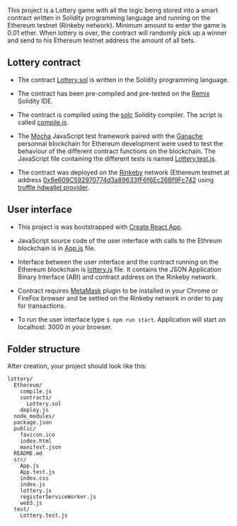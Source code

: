 This project is a Lottery game with all the logic being stored into a smart contract written in Solidity programming language and running on the Ethereum testnet (Rinkeby network). Minimum amount to enter the game is 0.01 ether. When lottery is over, the contract will randomly pick up a winner and send to his Ethereum testnet address the amount of all bets.

## Lottery contract

- The contract [Lottery.sol](https://github.com/DGalinec/lottery/blob/master/Ethereum/contracts/Lottery.sol) is written in the Solidity programming language.

- The contract has been pre-compiled and pre-tested on the [Remix](http://remix.ethereum.org/#optimize=false&version=soljson-v0.4.24+commit.e67f0147.js) Solidity IDE.

- The contract is compiled using the [solc](https://github.com/ethereum/solc-js) Solidity compiler. The script is called [compile.js](https://github.com/DGalinec/lottery/blob/master/Ethereum/compile.js).

- The [Mocha](https://mochajs.org/) JavaScript test framework paired with the [Ganache](https://github.com/trufflesuite/ganache) personnal blockchain for Ethereum development were used to test the behaviour of the different contract functions on the blockchain. The JavaScript file containing the different tests is named [Lottery.test.js](https://github.com/DGalinec/lottery/blob/master/test/Lottery.test.js).

- The contract was deployed on the [Rinkeby](https://www.rinkeby.io/#stats) network (Ethereum testnet at address [0x9e609C592970774d3a89633fF6f6Ec26Bf9Fc742](https://rinkeby.etherscan.io/address/0x9e609C592970774d3a89633fF6f6Ec26Bf9Fc742) using [truffle hdwallet provider](https://github.com/trufflesuite/truffle-hdwallet-provider).

## User interface

- This project is was bootstrapped with [Create React App](https://github.com/facebookincubator/create-react-app).

- JavaScript source code of the user interface with calls to the Ethreum blockchain is in [App.js](https://github.com/DGalinec/lottery/blob/master/src/App.js) file.

- Interface between the user interface and the contract running on the Ethereum blockchain is [lottery.js](https://github.com/DGalinec/lottery/blob/master/src/lottery.js) file. It contains the JSON Application Binary Interface (ABI) and contract address on the Rinkeby network.

- Contract requires [MetaMask](https://metamask.io/) plugin to be installed in your Chrome or FireFox browser and be settled on the Rinkeby network in order to pay for transactions.

- To run the user interface type `$ npm run start`. Application will start on localhost: 3000 in your browser. 

## Folder structure

After creation, your project should look like this:

```
lottery/
  Ethereum/
    compile.js
    contracts/
      Lottery.sol
    deploy.js
  node_modules/
  package.json
  public/
    favicon.ico
    index.html
    manifest.json
  README.md
  src/
    App.js
    App.test.js
    index.css
    index.js
    lottery.js
    registerServiceWorker.js
    web3.js
  test/
    Lottery.test.js
```